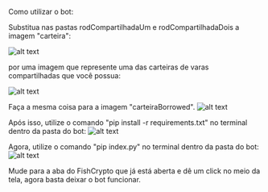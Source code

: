 Como utilizar o bot:

Substitua nas pastas rodCompartilhadaUm e rodCompartilhadaDois a imagem "carteira":

![alt text](https://github.com/cassioate/fishcrypto/blob/contaUnica/v1/readme/rodCompartilhada.png)

por uma imagem que represente uma das carteiras de varas compartilhadas que você possua:

![alt text](https://github.com/cassioate/fishcrypto/blob/contaUnica/v1/readme/Rods.png)

Faça a mesma coisa para a imagem "carteiraBorrowed".
![alt text](https://github.com/cassioate/fishcrypto/blob/contaUnica/v1/readme/rodCompartilhadaBorrowed.png)


Após isso, utilize o comando "pip install -r requirements.txt" no terminal dentro da pasta do bot:
![alt text](https://github.com/cassioate/fishcrypto/blob/contaUnica/v1/readme/pipInstall.png)


Agora, utilize o comando "pip index.py" no terminal dentro da pasta do bot:
![alt text](https://github.com/cassioate/fishcrypto/blob/contaUnica/v1/readme/pipIndex.png)

Mude para a aba do FishCrypto que já está aberta e dê um click no meio da tela, agora basta deixar o bot funcionar.
